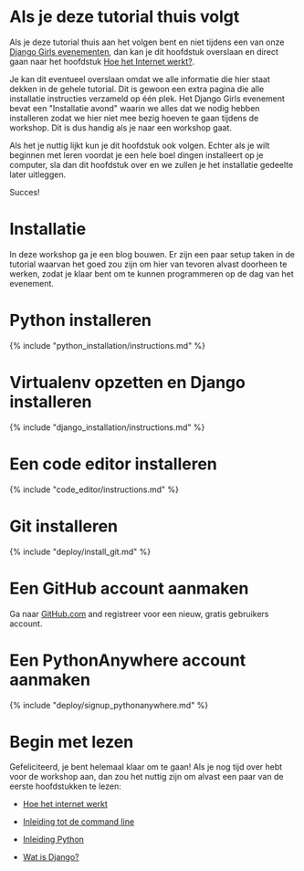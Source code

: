 # Als je deze tutorial thuis volgt

Als je deze tutorial thuis aan het volgen bent en niet tijdens een van onze [Django Girls evenementen](http://djangogirls.org/events/), dan kan je dit hoofdstuk overslaan en direct gaan naar het hoofdstuk [Hoe het Internet werkt?](../how_the_internet_works/README.md).

Je kan dit eventueel overslaan omdat we alle informatie die hier staat dekken in de gehele tutorial. Dit is gewoon een extra pagina die alle installatie instructies verzameld op één plek. Het Django Girls evenement bevat een "Installatie avond" waarin we alles dat we nodig hebben installeren zodat we hier niet mee bezig hoeven te gaan tijdens de workshop. Dit is dus handig als je naar een workshop gaat.

Als het je nuttig lijkt kun je dit hoofdstuk ook volgen. Echter als je wilt beginnen met leren voordat je een hele boel dingen installeert op je computer, sla dan dit hoofdstuk over en we zullen je het installatie gedeelte later uitleggen.

Succes!

# Installatie

In deze workshop ga je een blog bouwen. Er zijn een paar setup taken in de tutorial waarvan het goed zou zijn om hier van tevoren alvast doorheen te werken, zodat je klaar bent om te kunnen programmeren op de dag van het evenement.

# Python installeren

{% include "python_installation/instructions.md" %}

# Virtualenv opzetten en Django installeren

{% include "django_installation/instructions.md" %}

# Een code editor installeren

{% include "code_editor/instructions.md" %}

# Git installeren

{% include "deploy/install_git.md" %}

# Een GitHub account aanmaken

Ga naar [GitHub.com](http://www.github.com) and registreer voor een nieuw, gratis gebruikers account.

# Een PythonAnywhere account aanmaken

{% include "deploy/signup_pythonanywhere.md" %}

# Begin met lezen

Gefeliciteerd, je bent helemaal klaar om te gaan! Als je nog tijd over hebt voor de workshop aan, dan zou het nuttig zijn om alvast een paar van de eerste hoofdstukken te lezen:

  * [Hoe het internet werkt](../how_the_internet_works/README.md)

  * [Inleiding tot de command line](../intro_to_command_line/README.md)

  * [Inleiding Python](../intro_to_command_line/README.md)

  * [Wat is Django?](../django/README.md)